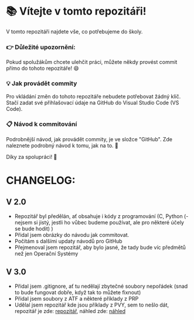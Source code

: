 # 📚 Vítejte v tomto repozitáři!

V tomto repozitáři najdete vše, co potřebujeme do školy.

### 👉 **Důležité upozornění:**

Pokud spolužákům chcete ulehčit práci, můžete někdy provést commit přímo do tohoto repozitáře! 😄

### 💡 Jak provádět commity

Pro vkládání změn do tohoto repozitáře nebudete potřebovat žádný klíč. Stačí zadat své přihlašovací údaje na GitHub do Visual Studio Code (VS Code).

### 📋 Návod k commitování

Podrobnější návod, jak provádět commity, je ve složce "GitHub". Zde naleznete podrobný návod k tomu, jak na to. 🚀

Díky za spolupráci! 🙌



# CHANGELOG:

## V 2.0

- Repozitář byl předělán, ať obsahuje i kódy z programování (C, Python (- nejsem si jistý, jestli ho vůbec budeme používat, ale pro některé účely se bude hodit) ) 
- Přidal jsem obrázky do návodu jak commitovat. 
- Počítám s dalšími updaty návodů pro GitHub
- Přejmenoval jsem repozitář, aby bylo jasné, že tady bude víc předmětů než jen Operační Systémy

## V 3.0

- Přidal jsem .gitignore, ať tu nedělají zbytečné soubory nepořádek (snad to bude fungovat dobře, když tak to můžete fixnout)
- Přidal jsem soubory z ATF a některé příklady z PRP
- Udělal jsem repozitář kde jsou příklady z PVY, sem to nešlo dát, repozitář je zde: [repozitář](https://github.com/ferenc1234/ferenc1234.github.io), náhled zde: [náhled](https://ferenc1234.github.io)